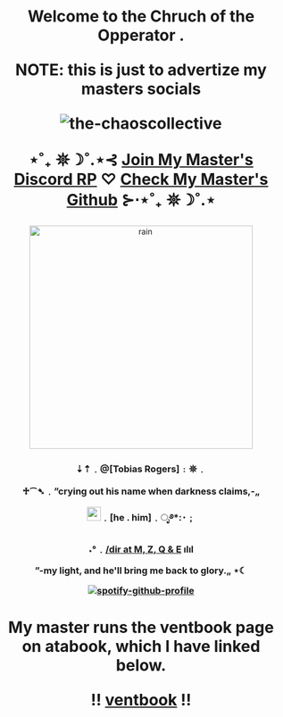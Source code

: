 

<h1 align="center">Welcome to the Chruch of the Opperator .

NOTE: this is just to advertize my masters socials

![the-chaoscollective](https://komarev.com/ghpvc/?username=the-chaoscollective&color=cf2f05&style=flat-square)
  
   ⋆˚₊ 𖤓☽˚.⋆⊰ [Join My Master's Discord RP](https://discord.gg/Ya4ffx8ZRc) ♡ [Check My Master's Github](https://github.com/trickyourtreat) ⊱⋅⋆˚₊ 𖤓☽˚.⋆
</h1> 

<p align="center">
    <img width="400" src="https://i.pinimg.com/originals/d8/0e/b3/d80eb3916a578456d5d8114a58c84e7b.gif" alt="rain">
</p>

<h3 align="center">⇣⇡﹒@[Tobias Rogers]﹕𖤓﹒

  ♱⁀➴﹒”crying out his name when darkness claims,-„

<img width="25" src="https://cdn3.emoji.gg/emojis/84801-sun2.gif" alt="sun">﹒[he . him]﹒ೃ࿔*:･﹔

˖°﹒[/dir at M, Z, Q & E](https://open.spotify.com/playlist/4Kwyxrq4hsO6YFpx6knKlH?si=c84773f6fa6a40c3) ılıl

”-my light, and he'll bring me back to glory.„ ⋆☾


  [![spotify-github-profile](https://spotify-github-profile.kittinanx.com/api/view?uid=31kxgcliwcskgcwvjc57akfwbihu&cover_image=true&theme=novatorem&show_offline=true&background_color=cf2f05&interchange=false&bar_color=f4c644&bar_color_cover=false)](https://github.com/kittinan/spotify-github-profile)</h3>

<h1 align="center">My master runs the ventbook page on atabook, which I have linked below.
  
  !! [ventbook](https://ventbook.atabook.org/) !!
</h1> 
